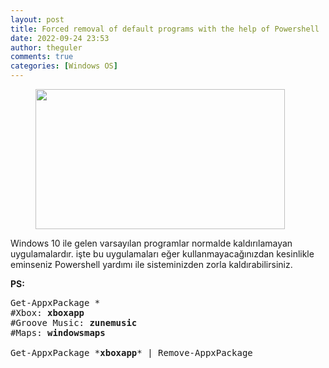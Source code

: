 ```yaml
---
layout: post
title: Forced removal of default programs with the help of Powershell
date: 2022-09-24 23:53
author: theguler
comments: true
categories: [Windows OS]
---
```

<!-- wp:image {"id":2148,"width":399,"height":224,"sizeSlug":"large","linkDestination":"none"} -->
<figure class="wp-block-image size-large is-resized"><img src="https://farukguler.com/assets/post_images/powershell-as-admin.webp?w=1024" alt="" class="wp-image-2148" width="399" height="224" /></figure>
<!-- /wp:image -->

<!-- wp:paragraph -->
<p>Windows 10 ile gelen varsayılan programlar normalde kaldırılamayan uygulamalardır. işte bu uygulamaları eğer kullanmayacağınızdan kesinlikle eminseniz Powershell yardımı ile sisteminizden zorla kaldırabilirsiniz.</p>
<!-- /wp:paragraph -->

<!-- wp:paragraph -->
<p><strong>PS:</strong></p>
<!-- /wp:paragraph -->

<!-- wp:preformatted -->
<pre class="wp-block-preformatted">Get-AppxPackage *
#Xbox: <strong>xboxapp</strong>
#Groove Music: <strong>zunemusic</strong>
#Maps: <strong>windowsmaps</strong>

Get-AppxPackage *<strong>xboxapp</strong>* | Remove-AppxPackage
</pre>
<!-- /wp:preformatted -->
